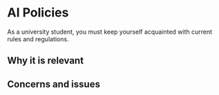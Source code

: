 # AI Policies

As a university student, you must keep yourself acquainted with current rules and regulations.

## Why it is relevant


## Concerns and issues

## 